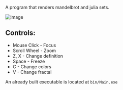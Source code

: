 A program that renders mandelbrot and julia sets.

![image](https://user-images.githubusercontent.com/83140718/150577140-372d3036-b4dc-4695-ba97-148fdc945336.png)

## Controls:
- Mouse Click - Focus
- Scroll Wheel - Zoom
- Z, X - Change definition
- Space - Freeze
- C - Change colors
- V - Change fractal

An already built executable is located at `bin/Main.exe`
